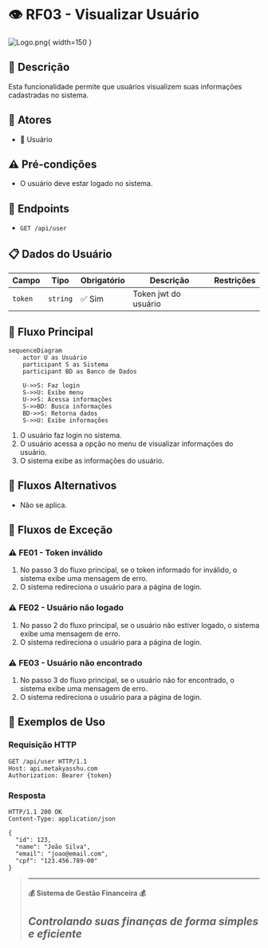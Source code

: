 # 👁️ RF03 - Visualizar Usuário 

![Logo.png](Logo.png){ width=150 }

## 📝 Descrição

Esta funcionalidade permite que usuários visualizem suas informações cadastradas no sistema.

## 👥 Atores

- 👤 Usuário

## ⚠️ Pré-condições

- O usuário deve estar logado no sistema.

## 🔌 Endpoints

- `GET /api/user`

## 📋 Dados do Usuário

| Campo   | Tipo     | Obrigatório | Descrição            | Restrições |
|---------|----------|-------------|----------------------|------------|
| `token` | `string` | ✅ Sim      | Token jwt do usuário |            |

## 🔄 Fluxo Principal

```mermaid
sequenceDiagram
    actor U as Usuário
    participant S as Sistema
    participant BD as Banco de Dados
    
    U->>S: Faz login
    S->>U: Exibe menu
    U->>S: Acessa informações
    S->>BD: Busca informações
    BD->>S: Retorna dados
    S->>U: Exibe informações
```

1. O usuário faz login no sistema.
2. O usuário acessa a opção no menu de visualizar informações do usuário.
3. O sistema exibe as informações do usuário.

## 🔀 Fluxos Alternativos

- Não se aplica.

## 🚫 Fluxos de Exceção

### ⚠️ FE01 - Token inválido
1. No passo 3 do fluxo principal, se o token informado for inválido, o sistema exibe uma mensagem de erro.
2. O sistema redireciona o usuário para a página de login.

### ⚠️ FE02 - Usuário não logado
1. No passo 2 do fluxo principal, se o usuário não estiver logado, o sistema exibe uma mensagem de erro.
2. O sistema redireciona o usuário para a página de login.

### ⚠️ FE03 - Usuário não encontrado
1. No passo 3 do fluxo principal, se o usuário não for encontrado, o sistema exibe uma mensagem de erro.
2. O sistema redireciona o usuário para a página de login.

## 🧪 Exemplos de Uso

### Requisição HTTP
```http
GET /api/user HTTP/1.1
Host: api.metakyasshu.com
Authorization: Bearer {token}
```

### Resposta
```http
HTTP/1.1 200 OK
Content-Type: application/json

{
  "id": 123,
  "name": "João Silva",
  "email": "joao@email.com",
  "cpf": "123.456.789-00"
}
```


> ---------------------------------------------------------------------------
> #### 💰 Sistema de Gestão Financeira 💰
> ***Controlando suas finanças de forma simples e eficiente***
> ---------------------------------------------------------------------------